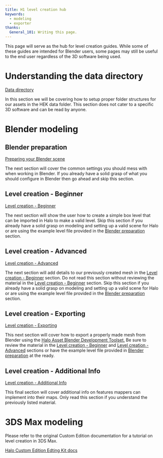 ```yaml
---
title: H1 level creation hub
keywords:
  - modeling
  - exporter
thanks:
  General_101: Writing this page.
---
```

This page will serve as the hub for level creation guides. While some of these guides are intended for Blender users, some pages may still be useful to the end user regardless of the 3D software being used.

# Understanding the data directory
[Data directory](~file-directories)

In this section we will be covering how to setup proper folder structures for our assets in the HEK data folder. This section does not cater to a specific 3D software and can be read by anyone.

# Blender modeling
## Blender preparation
[Preparing your Blender scene](~blender-prep)

The next section will cover the common settings you should mess with when working in Blender. If you already have a solid grasp of what you should configure in Blender then go ahead and skip this section.

## Level creation - Beginner
[Level creation - Beginner](~blender-level-creation-beginner)

The next section will show the user how to create a simple box level that can be imported in Halo to make a valid level. Skip this section if you already have a solid grasp on modeling and setting up a valid scene for Halo or are using the example level file provided in the [Blender preparation](~blender-prep) section.

## Level creation - Advanced
[Level creation - Advanced](~blender-level-creation-advanced)

The next section will add details to our previously created mesh in the [Level creation - Beginner](~blender-level-creation-beginner) section. Do not read this section without reviewing the material in the [Level creation - Beginner](~blender-level-creation-beginner) section. Skip this section if you already have a solid grasp on modeling and setting up a valid scene for Halo or are using the example level file provided in the [Blender preparation](~blender-prep) section.

## Level creation - Exporting
[Level creation - Exporting](~exporting)

This next section will cover how to export a properly made mesh from Blender using the [Halo Asset Blender Development Toolset.](~halo-asset-blender-development-toolset) Be sure to review the material in the [Level creation - Beginner](~blender-level-creation-beginner) and [Level creation - Advanced](~blender-level-creation-advanced) sections or have the example level file provided in [Blender preparation](~blender-prep) at the ready.

## Level creation - Additional Info
[Level creation - Additional Info](~blender-level-creation-additional-info)

This final section will cover additional info on features mappers can implement into their maps. Only read this section if you understand the previously listed material.

# 3DS Max modeling
Please refer to the original Custom Edition documentation for a tutorial on level creation in 3DS Max.

[Halo Custom Edition Edting Kit docs](http://hce.halomaps.org/hek/)  
